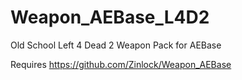 # Weapon_AEBase_L4D2
Old School Left 4 Dead 2 Weapon Pack for AEBase

Requires https://github.com/Zinlock/Weapon_AEBase

